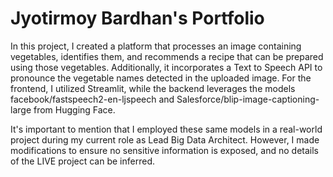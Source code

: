 # Jyotirmoy Bardhan's Portfolio

In this project, I created a platform that processes an image containing vegetables, identifies them, and recommends a recipe that can be prepared using those vegetables. Additionally, it incorporates a Text to Speech API to pronounce the vegetable names detected in the uploaded image. For the frontend, I utilized Streamlit, while the backend leverages the models facebook/fastspeech2-en-ljspeech and Salesforce/blip-image-captioning-large from Hugging Face. 

It's important to mention that I employed these same models in a real-world project during my current role as Lead Big Data Architect. However, I made modifications to ensure no sensitive information is exposed, and no details of the LIVE project can be inferred.